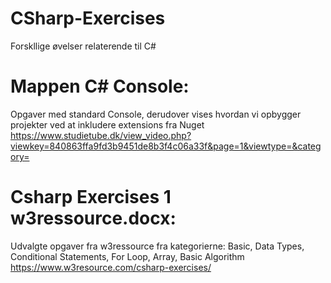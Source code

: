 # CSharp-Exercises
Forskllige øvelser relaterende til C#

# Mappen C# Console: 
Opgaver med standard Console, derudover vises hvordan vi opbygger projekter ved at inkludere extensions fra Nuget
https://www.studietube.dk/view_video.php?viewkey=840863ffa9fd3b9451de8b3f4c06a33f&page=1&viewtype=&category=


# Csharp Exercises 1 w3ressource.docx: 
Udvalgte opgaver fra w3ressource fra kategorierne: 
  Basic, Data Types, Conditional Statements, For Loop, Array, Basic Algorithm
https://www.w3resource.com/csharp-exercises/
